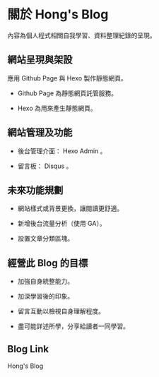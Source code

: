 # 關於 Hong's Blog

內容為個人程式相關自我學習、資料整理紀錄的呈現。


## 網站呈現與架設

應用 Github Page 與 Hexo 製作靜態網頁。

- Github Page 為靜態網頁託管服務。

- Hexo 為用來產生靜態網頁。


## 網站管理及功能

- 後台管理介面： Hexo Admin 。

- 留言板： Disqus 。


## 未來功能規劃

- 網站樣式或背景更換，讓閱讀更舒適。

- 新增後台流量分析（使用 GA）。

- 設置文章分類區塊。


## 經營此 Blog 的目標

- 加強自身統整能力。

- 加深學習後的印象。

- 留言互動以檢視自身理解程度。

- 盡可能詳述所學，分享給讀者一同學習。



## Blog Link

Hong's Blog
